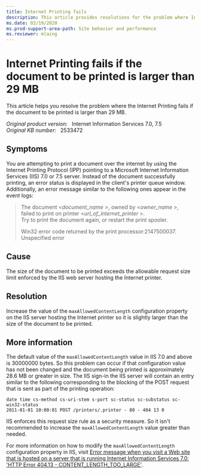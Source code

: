```yaml
---
title: Internet Printing fails
description: This article provides resolutions for the problem where Internet Printing fails if the document to be printed is larger than 29 MB.
ms.date: 03/19/2020
ms.prod-support-area-path: Site behavior and performance
ms.reviewer: mlaing
---
```

# Internet Printing fails if the document to be printed is larger than 29 MB

This article helps you resolve the problem where the Internet Printing fails if the document to be printed is larger than 29 MB.

_Original product version:_ &nbsp; Internet Information Services 7.0, 7.5  
_Original KB number:_ &nbsp; 2533472

## Symptoms

You are attempting to print a document over the internet by using the Internet Printing Protocol (IPP) pointing to a Microsoft Internet Information Services (IIS) 7.0 or 7.5 server. Instead of the document successfully printing, an error status is displayed in the client's printer queue window. Additionally, an error message similar to the following ones appear in the event logs:

> The document <*document_name* >, owned by <*owner_name* >,  
> failed to print on printer <*url_of_internet_printer* >.  
> Try to print the document again, or restart the print spooler.  
>
> Win32 error code returned by the print processor:2147500037.  
> Unspecified error

## Cause

The size of the document to be printed exceeds the allowable request size limit enforced by the IIS web server hosting the Internet printer.

## Resolution

Increase the value of the `maxAllowedContentLength` configuration property on the IIS server hosting the Internet printer so it is slightly larger than the size of the document to be printed.

## More information

The default value of the `maxAllowedContentLength` value in IIS 7.0 and above is 30000000 bytes. So this problem can occur if that configuration value has not been changed and the document being printed is approximately 28.6 MB or greater in size. The IIS sign-in the IIS server will contain an entry similar to the following corresponding to the blocking of the POST request that is sent as part of the printing operation:

```console
date time cs-method cs-uri-stem s-port sc-status sc-substatus sc-win32-status
2011-01-01 10:00:01 POST /printers/.printer - 80 - 404 13 0
```

IIS enforces this request size rule as a security measure. So it isn't recommended to increase the `maxAllowedContentLength` value greater than needed.

For more information on how to modify the `maxAllowedContentLength` configuration property in IIS, visit [Error message when you visit a Web site that is hosted on a server that is running Internet Information Services 7.0: 'HTTP Error 404.13 - CONTENT_LENGTH_TOO_LARGE'](https://support.microsoft.com/help/942074).
